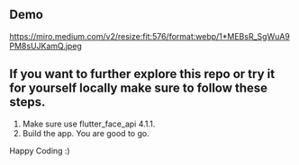 ## Demo

https://miro.medium.com/v2/resize:fit:576/format:webp/1*MEBsR_SgWuA9PM8sUJKamQ.jpeg

## If you want to further explore this repo or try it for yourself locally make sure to follow these steps.

1. Make sure use flutter_face_api 4.1.1.
2. Build the app. You are good to go.

Happy Coding :)

